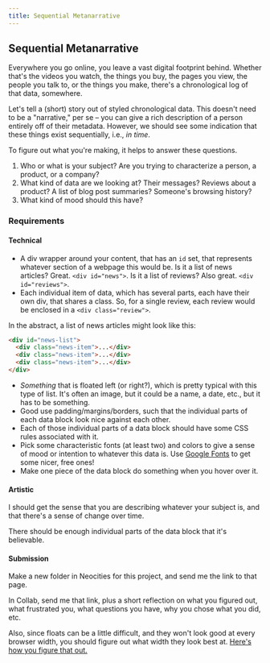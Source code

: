 ```yaml
---
title: Sequential Metanarrative
---
```


## Sequential Metanarrative

Everywhere you go online, you leave a vast digital footprint behind. Whether that's the videos you watch, the things you buy, the pages you view, the people you talk to, or the things you make, there's a chronological log of that data, somewhere. 

Let's tell a (short) story out of styled chronological data. This doesn't need to be a "narrative," per se – you can give a rich description of a person entirely off of their metadata. However, we should see some indication that these things exist sequentially, i.e., *in time*.

To figure out what you're making, it helps to answer these questions.

1. Who or what is your subject? Are you trying to characterize a person, a product, or a company?
2. What kind of data are we looking at? Their messages? Reviews about a product? A list of blog post summaries? Someone's browsing history?
3. What kind of mood should this have?

### Requirements

#### Technical
* A div wrapper around your content, that has an `id` set, that represents whatever section of a webpage this would be. Is it a list of news articles? Great. `<div id="news">`. Is it a list of reviews? Also great. `<div id="reviews">`.
* Each individual item of data, which has several parts, each have their own div, that shares a class. So, for a single review, each review would be enclosed in a `<div class="review">`.

In the abstract, a list of news articles might look like this:

```html
<div id="news-list">
  <div class="news-item">...</div>
  <div class="news-item">...</div>
  <div class="news-item">...</div>
</div>
```

* *Something* that is floated left (or right?), which is pretty typical with this type of list. It's often an image, but it could be a name, a date, etc., but it has to be something.
* Good use padding/margins/borders, such that the individual parts of each data block look nice against each other.
* Each of those individual parts of a data block should have some CSS rules associated with it.
* Pick some characteristic fonts (at least two) and colors to give a sense of mood or intention to whatever this data is. Use [Google Fonts](https://fonts.google.com) to get some nicer, free ones!
* Make one piece of the data block do something when you hover over it.

#### Artistic

I should get the sense that you are describing whatever your subject is, and that there's a sense of change over time.

There should be enough individual parts of the data block that it's believable.

#### Submission

Make a new folder in Neocities for this project, and send me the link to that page.

In Collab, send me that link, plus a short reflection on what you figured out, what frustrated you, what questions you have, why you chose what you did, etc.

Also, since floats can be a little difficult, and they won't look good at every browser width, you should figure out what width they look best at. [Here's how you figure that out.](/artofweb-21/questions/width)